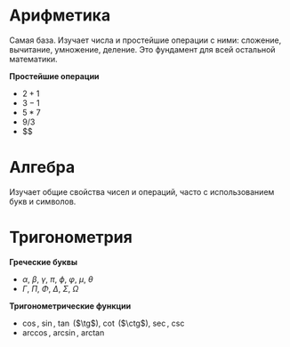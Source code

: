 # Арифметика
Самая база. Изучает числа и простейшие операции с ними: сложение, вычитание, умножение, деление. Это фундамент для всей остальной математики.

**Простейшие операции**
- $2 + 1$
- $3 - 1$
- $5 * 7$
- $9 / 3$
- $$


# Алгебра
Изучает общие свойства чисел и операций, часто с использованием букв и символов.


# Тригонометрия

**Греческие буквы**
- $\alpha$, $\beta$, $\gamma$, $\pi$, $\phi$, $\varphi$, $\mu$, $\theta$
- $\Gamma$, $\Pi$, $\Phi$, $\Delta$, $\Sigma$, $\Omega$

**Тригонометрические функции**  
- $\cos$, $\sin$, $\tan$ ($\tg$), $\cot$ ($\ctg$), $\sec$, $\csc$
- $\arccos$, $\arcsin$, $\arctan$
